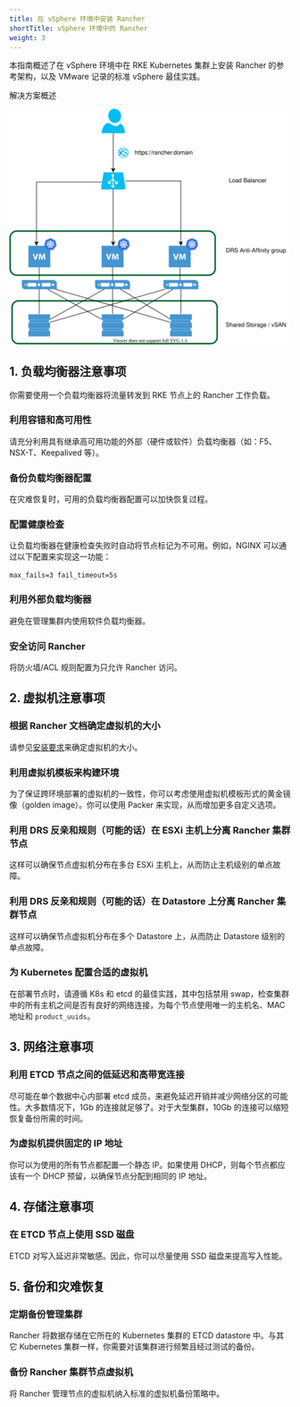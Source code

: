 ```yaml
---
title: 在 vSphere 环境中安装 Rancher
shortTitle: vSphere 环境中的 Rancher
weight: 3
---
```


本指南概述了在 vSphere 环境中在 RKE Kubernetes 集群上安装 Rancher 的参考架构，以及 VMware 记录的标准 vSphere 最佳实践。


<figcaption>解决方案概述</figcaption>

![解决方案概述](/img/rancher-on-prem-vsphere.svg)

## 1. 负载均衡器注意事项

你需要使用一个负载均衡器将流量转发到 RKE 节点上的 Rancher 工作负载。

### 利用容错和高可用性

请充分利用具有继承高可用功能的外部（硬件或软件）负载均衡器（如：F5、NSX-T、Keepalived 等）。

### 备份负载均衡器配置

在灾难恢复时，可用的负载均衡器配置可以加快恢复过程。

### 配置健康检查

让负载均衡器在健康检查失败时自动将节点标记为不可用。例如，NGINX 可以通过以下配置来实现这一功能：

`max_fails=3 fail_timeout=5s`

### 利用外部负载均衡器

避免在管理集群内使用软件负载均衡器。

### 安全访问 Rancher

将防火墙/ACL 规则配置为只允许 Rancher 访问。

## 2. 虚拟机注意事项

### 根据 Rancher 文档确定虚拟机的大小

请参见[安装要求](https://rancher.com/docs/rancher/v2.6/en/installation/requirements/)来确定虚拟机的大小。

### 利用虚拟机模板来构建环境

为了保证跨环境部署的虚拟机的一致性，你可以考虑使用虚拟机模板形式的黄金镜像（golden image）。你可以使用 Packer 来实现，从而增加更多自定义选项。

### 利用 DRS 反亲和规则（可能的话）在 ESXi 主机上分离 Rancher 集群节点

这样可以确保节点虚拟机分布在多台 ESXi 主机上，从而防止主机级别的单点故障。

### 利用 DRS 反亲和规则（可能的话）在 Datastore 上分离 Rancher 集群节点

这样可以确保节点虚拟机分布在多个 Datastore 上，从而防止 Datastore 级别的单点故障。

### 为 Kubernetes 配置合适的虚拟机

在部署节点时，请遵循 K8s 和 etcd 的最佳实践，其中包括禁用 swap，检查集群中的所有主机之间是否有良好的网络连接，为每个节点使用唯一的主机名、MAC 地址和 `product_uuids`。

## 3. 网络注意事项

### 利用 ETCD 节点之间的低延迟和高带宽连接

尽可能在单个数据中心内部署 etcd 成员，来避免延迟开销并减少网络分区的可能性。大多数情况下，1Gb 的连接就足够了。对于大型集群，10Gb 的连接可以缩短恢复备份所需的时间。

### 为虚拟机提供固定的 IP 地址

你可以为使用的所有节点都配置一个静态 IP。如果使用 DHCP，则每个节点都应该有一个 DHCP 预留，以确保节点分配到相同的 IP 地址。

## 4. 存储注意事项

### 在 ETCD 节点上使用 SSD 磁盘

ETCD 对写入延迟非常敏感。因此，你可以尽量使用 SSD 磁盘来提高写入性能。

## 5. 备份和灾难恢复

### 定期备份管理集群

Rancher 将数据存储在它所在的 Kubernetes 集群的 ETCD datastore 中。与其它 Kubernetes 集群一样，你需要对该集群进行频繁且经过测试的备份。

### 备份 Rancher 集群节点虚拟机

将 Rancher 管理节点的虚拟机纳入标准的虚拟机备份策略中。
